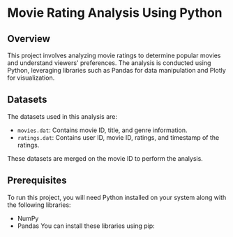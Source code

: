 # Movie Rating Analysis Using Python

## Overview
This project involves analyzing movie ratings to determine popular movies and understand viewers' preferences. The analysis is conducted using Python, leveraging libraries such as Pandas for data manipulation and Plotly for visualization.

## Datasets
The datasets used in this analysis are:
- `movies.dat`: Contains movie ID, title, and genre information.
- `ratings.dat`: Contains user ID, movie ID, ratings, and timestamp of the ratings.

These datasets are merged on the movie ID to perform the analysis.

## Prerequisites
To run this project, you will need Python installed on your system along with the following libraries:
- NumPy
- Pandas
You can install these libraries using pip:
